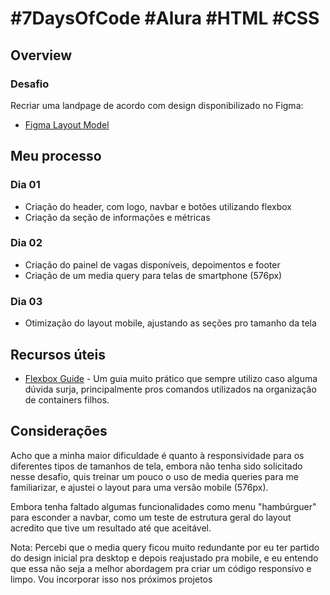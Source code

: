 # #7DaysOfCode #Alura #HTML #CSS


## Overview

### Desafio

Recriar uma landpage de acordo com design disponibilizado no Figma:
- [Figma Layout Model](https://www.figma.com/file/mm3MLozvUDGhDRTxSLlGL5/7daysOfCode-HTML-CSS?node-id=0%3A9878)


## Meu processo

### Dia 01

- Criação do header, com logo, navbar e botões utilizando flexbox
- Criação da seção de informações e métricas

### Dia 02

- Criação do painel de vagas disponíveis, depoimentos e footer
- Criação de um media query para telas de smartphone (576px)

### Dia 03

- Otimização do layout mobile, ajustando as seções pro tamanho da tela


## Recursos úteis

- [Flexbox Guide](https://css-tricks.com/snippets/css/a-guide-to-flexbox/) - Um guia muito prático que sempre utilizo caso alguma dúvida surja, principalmente pros comandos utilizados na organização de containers filhos.


## Considerações

Acho que a minha maior dificuldade é quanto à responsividade para os diferentes tipos de tamanhos de tela, embora não tenha sido solicitado nesse desafio, quis treinar um pouco o uso de media queries para me familiarizar, e ajustei o layout para uma versão mobile (576px).

Embora tenha faltado algumas funcionalidades como menu "hambúrguer" para esconder a navbar, como um teste de estrutura geral do layout acredito que tive um resultado até que aceitável.

Nota: Percebi que o media query ficou muito redundante por eu ter partido do design inicial pra desktop e depois reajustado pra mobile, e eu entendo que essa não seja a melhor abordagem pra criar um código responsivo e limpo. Vou incorporar isso nos próximos projetos
